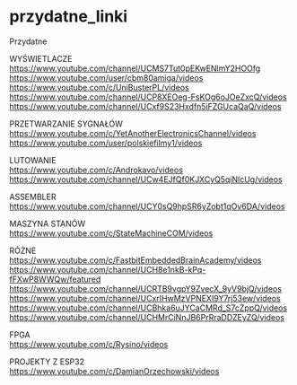 # przydatne_linki
Przydatne
  
WYŚWIETLACZE  
https://www.youtube.com/channel/UCMS7Tut0pEKwENlmY2HOOfg  
https://www.youtube.com/user/cbm80amiga/videos  
https://www.youtube.com/c/UniBusterPL/videos  
https://www.youtube.com/channel/UCP8XEOeg-FsKOg6oJOeZxcQ/videos  
https://www.youtube.com/channel/UCxf9S23Hxdfn5iFZGUcaQaQ/videos  
  
PRZETWARZANIE SYGNAŁÓW  
https://www.youtube.com/c/YetAnotherElectronicsChannel/videos  
https://www.youtube.com/user/polskiefilmy1/videos  
  
LUTOWANIE  
https://www.youtube.com/c/Androkavo/videos  
https://www.youtube.com/channel/UCw4EJfQf0KJXCyQ5qiNlcUg/videos  
  
ASSEMBLER  
https://www.youtube.com/channel/UCY0sQ9hpSR6yZobt1qOv6DA/videos  
  
MASZYNA STANÓW  
https://www.youtube.com/c/StateMachineCOM/videos  
  
RÓŻNE  
https://www.youtube.com/c/FastbitEmbeddedBrainAcademy/videos  
https://www.youtube.com/channel/UCH8e1nkB-kPq-fFXwP8WWQw/featured  
https://www.youtube.com/channel/UCRTB9vgpY9ZvecX_9yV9bjQ/videos  
https://www.youtube.com/channel/UCxrIHwMzVPNEXI9Y7rj53ew/videos  
https://www.youtube.com/channel/UCBhka6uJYCaCMRd_S7cZppQ/videos  
https://www.youtube.com/channel/UCHMrCiNnJB6PrRraDDZEyZQ/videos  

FPGA  
https://www.youtube.com/c/Rysino/videos
   
PROJEKTY Z ESP32  
https://www.youtube.com/c/DamianOrzechowski/videos  
  
  
  
  
